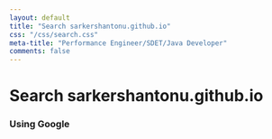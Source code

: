 ```yaml
---
layout: default
title: "Search sarkershantonu.github.io"
css: "/css/search.css"
meta-title: "Performance Engineer/SDET/Java Developer"
comments: false
---
```


# Search sarkershantonu.github.io

### Using Google

<div id="google-custom-search">
<script>
  (function() {
    var cx = '017548367237790310714:0xjuds7va8u';
    var gcse = document.createElement('script');
    gcse.type = 'text/javascript';
    gcse.async = true;
    gcse.src = (document.location.protocol == 'https:' ? 'https:' : 'http:') +
        '//www.google.com/cse/cse.js?cx=' + cx;
    var s = document.getElementsByTagName('script')[0];
    s.parentNode.insertBefore(gcse, s);
  })();
</script>
<gcse:searchbox></gcse:searchbox>
<gcse:searchresults></gcse:searchresults>
</div>

